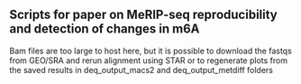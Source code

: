 ## Scripts for paper on MeRIP-seq reproducibility and detection of changes in m6A

Bam files are too large to host here, but it is possible to download the fastqs from GEO/SRA and rerun alignment using STAR or to regenerate plots from the saved results in deq_output_macs2 and deq_output_metdiff folders
